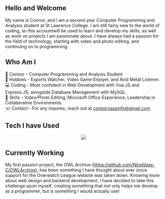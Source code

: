 ## Hello and Welcome

My name is Connor, and I am a second year Computer Programming and Analysis student at St Lawrence College. I am still fairly new to the world of coding, so this accountwill be used to learn and develop my skills, as well as work on projects I am passionate about. I have always had a passion for the field of technology, starting with video and photo editing, and continuing on to programming. 

## Who Am I  
💬 Connor - Computer Programming and Analysis Student  
🧩 Hobbies - Esports Watcher, Video Game Enjoyer, and Avid Metal Listener.  
💻 Coding - Most confident in Web Development with Vue.JS and Express.JS, alongside Database Management with MySQL.   
🔨 Skills - Video/Photo Editing, Microsoft Office Experience, Leadership in Collaberative Environments.  
✉️ Contact - For any inquires, reach out at connorvassinfo@gmail.com  

## Tech I have Used

<p align="center">
  <a href="https://skillicons.dev">
    <img src="https://skillicons.dev/icons?i=js,html,css,cpp,php,vue,npm,express,nodejs,github,mysql,c#,java)](https://skillicons.dev"/>
  </a>
</p>

## Currently Working  
My first passion project, the OWL Archive (https://github.com/NinjaVass-C/OWLArchive), has been something I have thought about ever since support for the Overwatch League website was taken down. Knowing more about web design and backend development, I have decided to take this challenge upon myself, creating something that not only helps me develop as a programmer, but is something I would actually use!  




